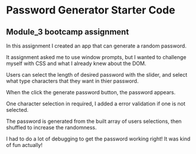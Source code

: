 # Password Generator Starter Code
## Module_3 bootcamp assignment 

In this assignment I created an app that can generate a random password.

It assignment asked me to use window prompts, but I wanted to challenge myself with CSS and what I already knew about the DOM.

Users can select the length of desired password with the slider, and select what type characters that they want in thier password. 

When the click the generate password button, the password appears. 

One character selection in required, I added a error validation if one is not selected. 

The password is generated from the built array of users selections, then shuffled to increase the randomness.

I had to do a lot of debugging to get the password working right! It was kind of fun actually!